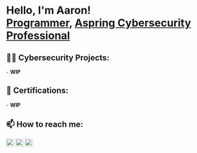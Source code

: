 <h1>Hello, I'm Aaron! <br/><a href="https://github.com/AaronM-net">Programmer</a>, <a href="https://www.linkedin.com">Aspring Cybersecurity Professional</a>

<h2>👨‍💻 Cybersecurity Projects:</h2>
- <b>WIP</b>
  <!-- - [Praciting DS & Algos in Python](https://github.com/joshmadakor1/Algorithms-Practice) -->
 
<h2>📜 Certifications:</h2>
- <b>WIP</b>

<h2> 📫 How to reach me:</h2>

[<img align="left" alt="AaronMathias | LinkedIn" width="22px" src="https://cdn.jsdelivr.net/npm/simple-icons@v3/icons/linkedin.svg" />][linkedin]
[<img align="left" alt="AaronMathias | Instagram" width="22px" src="https://cdn.jsdelivr.net/npm/simple-icons@v3/icons/instagram.svg" />][instagram]
[<img align="left" alt="AaronMathias | Portfolio" width="22px" src="https://cdn.jsdelivr.net/npm/simple-icons@v3/icons/instagram.svg" />][portfolio]

[instagram]: https://www.instagram.com/aye_aron.m/
[linkedin]: https://linkedin.com/
[portfolio]: https://aaronmathias.net/

<!--
**AaronM-net/AaronM-net** is a ✨ _special_ ✨ repository because its `README.md` (this file) appears on your GitHub profile.

Here are some ideas to get you started:

- 🔭 I’m currently working on ...
- 🌱 I’m currently learning ...
- 👯 I’m looking to collaborate on ...
- 🤔 I’m looking for help with ...
- 💬 Ask me about ...
- 📫 How to reach me: ...
- 😄 Pronouns: ...
- ⚡ Fun fact: ...
-->
